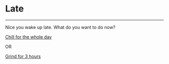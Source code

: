 # Late
---
Nice you wake up late. What do you want to do now?

[Chill for the whole day](Chill.md)

OR

[Grind for 3 hours](Grind.md)
